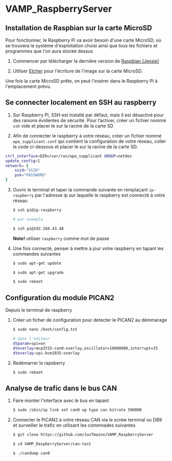 # VAMP_RaspberryServer

## Installation de Raspbian sur la carte MicroSD
Pour fonctionner, le Raspberry Pi va avoir besoin d'une carte MicroSD, où se trouvera le système d'exploitation choisi ainsi que tous les fichiers et programmes que l'on aura stocké dessus

1. Commencer par télécharger la dernière version de [Raspbian (Jessie)](https://www.raspberrypi.org/downloads/raspbian/)

2. Utiliser [Etcher](https://etcher.io) pour  l'écriture de l'image sur la carte MicroSD.

Une fois la carte MicroSD prête, on peut l'insérer dans le Raspberry Pi à l'emplacement prévu.

## Se connecter localement en SSH au raspberry
1.  Sur Raspberry Pi, SSH est installé par défaut, mais il est désactivé pour des raisons évidentes de sécurité. Pour l’activer, créer un fichier nommé `ssh` vide et placer le sur la racine de la carte SD

2. Afin de connecter le raspberry à votre réseau, créer un fichier nommé `wpa_supplicant.conf` qui contient la configuration de votre réseau, coller le code ci-dessous et placer le sur la racine de la carte SD.

```sh
ctrl_interface=DIR=/var/run/wpa_supplicant GROUP=netdev
update_config=1
network= {
	ssid="SSID"
	psk="PASSWORD"
}
```

3.	Ouvrir le terminal et taper la commande suivante en remplaçant `ip-raspberry` par l'adresse ip sur laquelle le raspberry est connecté à votre réseau

	```sh
	$ ssh pi@ip-raspberry

	# par exemple

	$ ssh pi@192.168.43.48
	```


	__Note!__ utiliser `raspberry` comme mot de passe

4.	Une fois connecté, penser à mettre à jour votre raspberry en tapant les commandes suivantes

	```sh
	$ sudo apt-get update

	$ sudo apt-get upgrade

	$ sudo reboot
	```

##	Configuration du module PICAN2

Depuis le terminal de raspberry

1.	Créer un ficher de configuration pour detecter le PICAN2 au démmarage

	```sh
	$ sudo nano /boot/config.txt

	# dans l'editeur
	dtparam=spi=on
	dtoverlay=mcp2515-can0-overlay,oscillator=16000000,interrupt=25
	dtoverlay=spi-bcm2835-overlay
	```

2.	Redémarrer le rapsberry

	```sh
	$ sudo reboot
	```

## Analyse de trafic dans le bus CAN

1.	Faire monter l'interface avec le bus en tapant

	```sh
	$ sudo /sbin/ip link set can0 up type can bitrate 500000
	```

2.	Connecter le PiCAN2 à votre réseau CAN via le screw terminal ou DB9 et surveiller le trafic en utilisant les commnades suivantes

	```sh
	$ git clone https://github.com/JusTmaino/VAMP_RaspberryServer

	$ cd VAMP_RaspberryServer/can-test

	$ ./candump can0
	```
